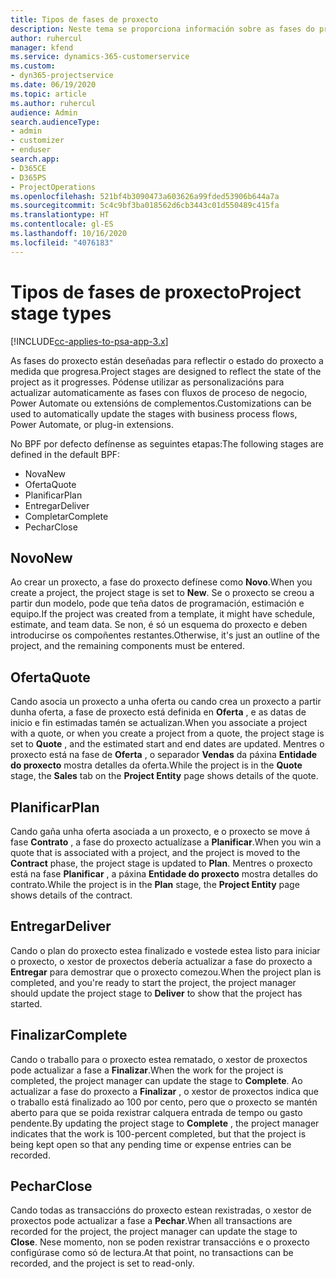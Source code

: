 ```yaml
---
title: Tipos de fases de proxecto
description: Neste tema se proporciona información sobre as fases do proxecto.
author: ruhercul
manager: kfend
ms.service: dynamics-365-customerservice
ms.custom:
- dyn365-projectservice
ms.date: 06/19/2020
ms.topic: article
ms.author: ruhercul
audience: Admin
search.audienceType:
- admin
- customizer
- enduser
search.app:
- D365CE
- D365PS
- ProjectOperations
ms.openlocfilehash: 521bf4b3090473a603626a99fded53906b644a7a
ms.sourcegitcommit: 5c4c9bf3ba018562d6cb3443c01d550489c415fa
ms.translationtype: HT
ms.contentlocale: gl-ES
ms.lasthandoff: 10/16/2020
ms.locfileid: "4076183"
---
```

# <a name="project-stage-types"></a><span data-ttu-id="e086b-103">Tipos de fases de proxecto</span><span class="sxs-lookup"><span data-stu-id="e086b-103">Project stage types</span></span> 

[!INCLUDE[cc-applies-to-psa-app-3.x](../includes/cc-applies-to-psa-app-3x.md)]

<span data-ttu-id="e086b-104">As fases do proxecto están deseñadas para reflectir o estado do proxecto a medida que progresa.</span><span class="sxs-lookup"><span data-stu-id="e086b-104">Project stages are designed to reflect the state of the project as it progresses.</span></span> <span data-ttu-id="e086b-105">Pódense utilizar as personalizacións para actualizar automaticamente as fases con fluxos de proceso de negocio, Power Automate ou extensións de complementos.</span><span class="sxs-lookup"><span data-stu-id="e086b-105">Customizations can be used to automatically update the stages with business process flows, Power Automate, or plug-in extensions.</span></span>

<span data-ttu-id="e086b-106">No BPF por defecto defínense as seguintes etapas:</span><span class="sxs-lookup"><span data-stu-id="e086b-106">The following stages are defined in the default BPF:</span></span>

- <span data-ttu-id="e086b-107">Nova</span><span class="sxs-lookup"><span data-stu-id="e086b-107">New</span></span>
- <span data-ttu-id="e086b-108">Oferta</span><span class="sxs-lookup"><span data-stu-id="e086b-108">Quote</span></span>
- <span data-ttu-id="e086b-109">Planificar</span><span class="sxs-lookup"><span data-stu-id="e086b-109">Plan</span></span>
- <span data-ttu-id="e086b-110">Entregar</span><span class="sxs-lookup"><span data-stu-id="e086b-110">Deliver</span></span>
- <span data-ttu-id="e086b-111">Completar</span><span class="sxs-lookup"><span data-stu-id="e086b-111">Complete</span></span>
- <span data-ttu-id="e086b-112">Pechar</span><span class="sxs-lookup"><span data-stu-id="e086b-112">Close</span></span> 

## <a name="new"></a><span data-ttu-id="e086b-113">Novo</span><span class="sxs-lookup"><span data-stu-id="e086b-113">New</span></span>

<span data-ttu-id="e086b-114">Ao crear un proxecto, a fase do proxecto defínese como **Novo**.</span><span class="sxs-lookup"><span data-stu-id="e086b-114">When you create a project, the project stage is set to **New**.</span></span> <span data-ttu-id="e086b-115">Se o proxecto se creou a partir dun modelo, pode que teña datos de programación, estimación e equipo.</span><span class="sxs-lookup"><span data-stu-id="e086b-115">If the project was created from a template, it might have schedule, estimate, and team data.</span></span> <span data-ttu-id="e086b-116">Se non, é só un esquema do proxecto e deben introducirse os compoñentes restantes.</span><span class="sxs-lookup"><span data-stu-id="e086b-116">Otherwise, it's just an outline of the project, and the remaining components must be entered.</span></span>

## <a name="quote"></a><span data-ttu-id="e086b-117">Oferta</span><span class="sxs-lookup"><span data-stu-id="e086b-117">Quote</span></span>

<span data-ttu-id="e086b-118">Cando asocia un proxecto a unha oferta ou cando crea un proxecto a partir dunha oferta, a fase de proxecto está definida en **Oferta** , e as datas de inicio e fin estimadas tamén se actualizan.</span><span class="sxs-lookup"><span data-stu-id="e086b-118">When you associate a project with a quote, or when you create a project from a quote, the project stage is set to **Quote** , and the estimated start and end dates are updated.</span></span> <span data-ttu-id="e086b-119">Mentres o proxecto está na fase de **Oferta** , o separador **Vendas** da páxina **Entidade do proxecto** mostra detalles da oferta.</span><span class="sxs-lookup"><span data-stu-id="e086b-119">While the project is in the **Quote** stage, the **Sales** tab on the **Project Entity** page shows details of the quote.</span></span>

## <a name="plan"></a><span data-ttu-id="e086b-120">Planificar</span><span class="sxs-lookup"><span data-stu-id="e086b-120">Plan</span></span>

<span data-ttu-id="e086b-121">Cando gaña unha oferta asociada a un proxecto, e o proxecto se move á fase **Contrato** , a fase do proxecto actualízase a **Planificar**.</span><span class="sxs-lookup"><span data-stu-id="e086b-121">When you win a quote that is associated with a project, and the project is moved to the **Contract** phase, the project stage is updated to **Plan**.</span></span> <span data-ttu-id="e086b-122">Mentres o proxecto está na fase **Planificar** , a páxina **Entidade do proxecto** mostra detalles do contrato.</span><span class="sxs-lookup"><span data-stu-id="e086b-122">While the project is in the **Plan** stage, the **Project Entity** page shows details of the contract.</span></span>

## <a name="deliver"></a><span data-ttu-id="e086b-123">Entregar</span><span class="sxs-lookup"><span data-stu-id="e086b-123">Deliver</span></span>

<span data-ttu-id="e086b-124">Cando o plan do proxecto estea finalizado e vostede estea listo para iniciar o proxecto, o xestor de proxectos debería actualizar a fase do proxecto a **Entregar** para demostrar que o proxecto comezou.</span><span class="sxs-lookup"><span data-stu-id="e086b-124">When the project plan is completed, and you're ready to start the project, the project manager should update the project stage to **Deliver** to show that the project has started.</span></span>

## <a name="complete"></a><span data-ttu-id="e086b-125">Finalizar</span><span class="sxs-lookup"><span data-stu-id="e086b-125">Complete</span></span> 

<span data-ttu-id="e086b-126">Cando o traballo para o proxecto estea rematado, o xestor de proxectos pode actualizar a fase a **Finalizar**.</span><span class="sxs-lookup"><span data-stu-id="e086b-126">When the work for the project is completed, the project manager can update the stage to **Complete**.</span></span> <span data-ttu-id="e086b-127">Ao actualizar a fase do proxecto a **Finalizar** , o xestor de proxectos indica que o traballo está finalizado ao 100 por cento, pero que o proxecto se mantén aberto para que se poida rexistrar calquera entrada de tempo ou gasto pendente.</span><span class="sxs-lookup"><span data-stu-id="e086b-127">By updating the project stage to **Complete** , the project manager indicates that the work is 100-percent completed, but that the project is being kept open so that any pending time or expense entries can be recorded.</span></span>

## <a name="close"></a><span data-ttu-id="e086b-128">Pechar</span><span class="sxs-lookup"><span data-stu-id="e086b-128">Close</span></span>

<span data-ttu-id="e086b-129">Cando todas as transaccións do proxecto estean rexistradas, o xestor de proxectos pode actualizar a fase a **Pechar**.</span><span class="sxs-lookup"><span data-stu-id="e086b-129">When all transactions are recorded for the project, the project manager can update the stage to **Close**.</span></span> <span data-ttu-id="e086b-130">Nese momento, non se poden rexistrar transaccións e o proxecto configúrase como só de lectura.</span><span class="sxs-lookup"><span data-stu-id="e086b-130">At that point, no transactions can be recorded, and the project is set to read-only.</span></span>
